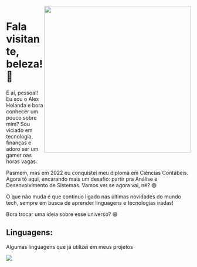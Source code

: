 <img src="https://raw.githubusercontent.com/MicaelliMedeiros/micaellimedeiros/master/image/computer-illustration.png" min-width="400px" max-width="400px" width="400px" align="right">



<p align="left"> 
  <h1>Fala visitante, beleza! 🤙</h1>
  <p>E aí, pessoal! Eu sou o Alex Holanda e bora conhecer um pouco sobre mim? Sou viciado em tecnologia, finanças e adoro ser um gamer nas horas vagas.</p>
  <p>Pasmem, mas em 2022 eu conquistei meu diploma em Ciências Contábeis. Agora tô aqui, encarando mais um desafio: partir pra Análise e Desenvolvimento de Sistemas. Vamos ver se agora vai, né? 😄
  <p>O que não muda é que continuo ligado nas últimas novidades do mundo tech, sempre em busca de aprender linguagens e tecnologias iradas!</p>
  Bora trocar uma ideia sobre esse universo? 😄

</p>

<p align="left">
  <h2>Linguagens:</h2>
  <p>Algumas linguagens que já utilizei em meus projetos</p>
  <a href="https://skillicons.dev">
    <img src="https://skillicons.dev/icons?i=html,css,figma,php,linux,aws,powershell,py" />
  </a>  <div style="display: inline block"><br/>
</p>

